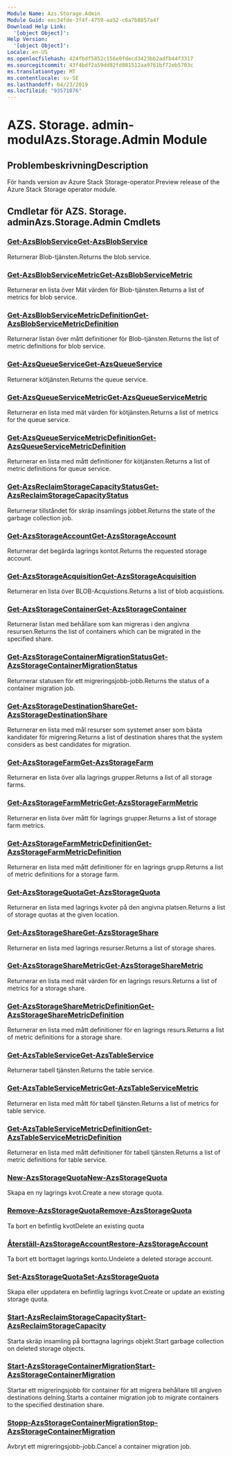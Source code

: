 ```yaml
---
Module Name: Azs.Storage.Admin
Module Guid: eec34fde-3f4f-4759-aa52-c6a7b8857a4f
Download Help Link:
  '[object Object]': 
Help Version:
  '[object Object]': 
Locale: en-US
ms.openlocfilehash: 424fbdf5852c156e0fdecd3423bb2adfb44f3317
ms.sourcegitcommit: 43f4bdf2a59dd82fd881512aa9761bf72eb5703c
ms.translationtype: MT
ms.contentlocale: sv-SE
ms.lasthandoff: 04/23/2019
ms.locfileid: "93571076"
---
```

# <span data-ttu-id="ebec2-101">AZS. Storage. admin-modul</span><span class="sxs-lookup"><span data-stu-id="ebec2-101">Azs.Storage.Admin Module</span></span>
## <span data-ttu-id="ebec2-102">Problembeskrivning</span><span class="sxs-lookup"><span data-stu-id="ebec2-102">Description</span></span>
<span data-ttu-id="ebec2-103">För hands version av Azure Stack Storage-operator.</span><span class="sxs-lookup"><span data-stu-id="ebec2-103">Preview release of the Azure Stack Storage operator module.</span></span>

## <span data-ttu-id="ebec2-104">Cmdletar för AZS. Storage. admin</span><span class="sxs-lookup"><span data-stu-id="ebec2-104">Azs.Storage.Admin Cmdlets</span></span>
### [<span data-ttu-id="ebec2-105">Get-AzsBlobService</span><span class="sxs-lookup"><span data-stu-id="ebec2-105">Get-AzsBlobService</span></span>](Get-AzsBlobService.md)
<span data-ttu-id="ebec2-106">Returnerar Blob-tjänsten.</span><span class="sxs-lookup"><span data-stu-id="ebec2-106">Returns the blob service.</span></span>

### [<span data-ttu-id="ebec2-107">Get-AzsBlobServiceMetric</span><span class="sxs-lookup"><span data-stu-id="ebec2-107">Get-AzsBlobServiceMetric</span></span>](Get-AzsBlobServiceMetric.md)
<span data-ttu-id="ebec2-108">Returnerar en lista över Mät värden för Blob-tjänsten.</span><span class="sxs-lookup"><span data-stu-id="ebec2-108">Returns a list of metrics for blob service.</span></span>

### [<span data-ttu-id="ebec2-109">Get-AzsBlobServiceMetricDefinition</span><span class="sxs-lookup"><span data-stu-id="ebec2-109">Get-AzsBlobServiceMetricDefinition</span></span>](Get-AzsBlobServiceMetricDefinition.md)
<span data-ttu-id="ebec2-110">Returnerar listan över mått definitioner för Blob-tjänsten.</span><span class="sxs-lookup"><span data-stu-id="ebec2-110">Returns the list of metric definitions for blob service.</span></span>

### [<span data-ttu-id="ebec2-111">Get-AzsQueueService</span><span class="sxs-lookup"><span data-stu-id="ebec2-111">Get-AzsQueueService</span></span>](Get-AzsQueueService.md)
<span data-ttu-id="ebec2-112">Returnerar kötjänsten.</span><span class="sxs-lookup"><span data-stu-id="ebec2-112">Returns the queue service.</span></span>

### [<span data-ttu-id="ebec2-113">Get-AzsQueueServiceMetric</span><span class="sxs-lookup"><span data-stu-id="ebec2-113">Get-AzsQueueServiceMetric</span></span>](Get-AzsQueueServiceMetric.md)
<span data-ttu-id="ebec2-114">Returnerar en lista med mät värden för kötjänsten.</span><span class="sxs-lookup"><span data-stu-id="ebec2-114">Returns a list of metrics for the queue service.</span></span>

### [<span data-ttu-id="ebec2-115">Get-AzsQueueServiceMetricDefinition</span><span class="sxs-lookup"><span data-stu-id="ebec2-115">Get-AzsQueueServiceMetricDefinition</span></span>](Get-AzsQueueServiceMetricDefinition.md)
<span data-ttu-id="ebec2-116">Returnerar en lista med mått definitioner för kötjänsten.</span><span class="sxs-lookup"><span data-stu-id="ebec2-116">Returns a list of metric definitions for queue service.</span></span>

### [<span data-ttu-id="ebec2-117">Get-AzsReclaimStorageCapacityStatus</span><span class="sxs-lookup"><span data-stu-id="ebec2-117">Get-AzsReclaimStorageCapacityStatus</span></span>](Get-AzsReclaimStorageCapacityStatus.md)
<span data-ttu-id="ebec2-118">Returnerar tillståndet för skräp insamlings jobbet.</span><span class="sxs-lookup"><span data-stu-id="ebec2-118">Returns the state of the garbage collection job.</span></span>

### [<span data-ttu-id="ebec2-119">Get-AzsStorageAccount</span><span class="sxs-lookup"><span data-stu-id="ebec2-119">Get-AzsStorageAccount</span></span>](Get-AzsStorageAccount.md)
<span data-ttu-id="ebec2-120">Returnerar det begärda lagrings kontot.</span><span class="sxs-lookup"><span data-stu-id="ebec2-120">Returns the requested storage account.</span></span>

### [<span data-ttu-id="ebec2-121">Get-AzsStorageAcquisition</span><span class="sxs-lookup"><span data-stu-id="ebec2-121">Get-AzsStorageAcquisition</span></span>](Get-AzsStorageAcquisition.md)
<span data-ttu-id="ebec2-122">Returnerar en lista över BLOB-Acquistions.</span><span class="sxs-lookup"><span data-stu-id="ebec2-122">Returns a list of blob acquistions.</span></span>

### [<span data-ttu-id="ebec2-123">Get-AzsStorageContainer</span><span class="sxs-lookup"><span data-stu-id="ebec2-123">Get-AzsStorageContainer</span></span>](Get-AzsStorageContainer.md)
<span data-ttu-id="ebec2-124">Returnerar listan med behållare som kan migreras i den angivna resursen.</span><span class="sxs-lookup"><span data-stu-id="ebec2-124">Returns the list of containers which can be migrated in the specified share.</span></span>

### [<span data-ttu-id="ebec2-125">Get-AzsStorageContainerMigrationStatus</span><span class="sxs-lookup"><span data-stu-id="ebec2-125">Get-AzsStorageContainerMigrationStatus</span></span>](Get-AzsStorageContainerMigrationStatus.md)
<span data-ttu-id="ebec2-126">Returnerar statusen för ett migreringsjobb-jobb.</span><span class="sxs-lookup"><span data-stu-id="ebec2-126">Returns the status of a container migration job.</span></span>

### [<span data-ttu-id="ebec2-127">Get-AzsStorageDestinationShare</span><span class="sxs-lookup"><span data-stu-id="ebec2-127">Get-AzsStorageDestinationShare</span></span>](Get-AzsStorageDestinationShare.md)
<span data-ttu-id="ebec2-128">Returnerar en lista med mål resurser som systemet anser som bästa kandidater för migrering.</span><span class="sxs-lookup"><span data-stu-id="ebec2-128">Returns a list of destination shares that the system considers as best candidates for migration.</span></span>

### [<span data-ttu-id="ebec2-129">Get-AzsStorageFarm</span><span class="sxs-lookup"><span data-stu-id="ebec2-129">Get-AzsStorageFarm</span></span>](Get-AzsStorageFarm.md)
<span data-ttu-id="ebec2-130">Returnerar en lista över alla lagrings grupper.</span><span class="sxs-lookup"><span data-stu-id="ebec2-130">Returns a list of all storage farms.</span></span>

### [<span data-ttu-id="ebec2-131">Get-AzsStorageFarmMetric</span><span class="sxs-lookup"><span data-stu-id="ebec2-131">Get-AzsStorageFarmMetric</span></span>](Get-AzsStorageFarmMetric.md)
<span data-ttu-id="ebec2-132">Returnerar en lista över mått för lagrings grupper.</span><span class="sxs-lookup"><span data-stu-id="ebec2-132">Returns a list of storage farm metrics.</span></span>

### [<span data-ttu-id="ebec2-133">Get-AzsStorageFarmMetricDefinition</span><span class="sxs-lookup"><span data-stu-id="ebec2-133">Get-AzsStorageFarmMetricDefinition</span></span>](Get-AzsStorageFarmMetricDefinition.md)
<span data-ttu-id="ebec2-134">Returnerar en lista med mått definitioner för en lagrings grupp.</span><span class="sxs-lookup"><span data-stu-id="ebec2-134">Returns a list of metric definitions for a storage farm.</span></span>

### [<span data-ttu-id="ebec2-135">Get-AzsStorageQuota</span><span class="sxs-lookup"><span data-stu-id="ebec2-135">Get-AzsStorageQuota</span></span>](Get-AzsStorageQuota.md)
<span data-ttu-id="ebec2-136">Returnerar en lista med lagrings kvoter på den angivna platsen.</span><span class="sxs-lookup"><span data-stu-id="ebec2-136">Returns a list of storage quotas at the given location.</span></span>

### [<span data-ttu-id="ebec2-137">Get-AzsStorageShare</span><span class="sxs-lookup"><span data-stu-id="ebec2-137">Get-AzsStorageShare</span></span>](Get-AzsStorageShare.md)
<span data-ttu-id="ebec2-138">Returnerar en lista med lagrings resurser.</span><span class="sxs-lookup"><span data-stu-id="ebec2-138">Returns a list of storage shares.</span></span>

### [<span data-ttu-id="ebec2-139">Get-AzsStorageShareMetric</span><span class="sxs-lookup"><span data-stu-id="ebec2-139">Get-AzsStorageShareMetric</span></span>](Get-AzsStorageShareMetric.md)
<span data-ttu-id="ebec2-140">Returnerar en lista med mät värden för en lagrings resurs.</span><span class="sxs-lookup"><span data-stu-id="ebec2-140">Returns a list of metrics for a storage share.</span></span>

### [<span data-ttu-id="ebec2-141">Get-AzsStorageShareMetricDefinition</span><span class="sxs-lookup"><span data-stu-id="ebec2-141">Get-AzsStorageShareMetricDefinition</span></span>](Get-AzsStorageShareMetricDefinition.md)
<span data-ttu-id="ebec2-142">Returnerar en lista med mått definitioner för en lagrings resurs.</span><span class="sxs-lookup"><span data-stu-id="ebec2-142">Returns a list of metric definitions for a storage share.</span></span>

### [<span data-ttu-id="ebec2-143">Get-AzsTableService</span><span class="sxs-lookup"><span data-stu-id="ebec2-143">Get-AzsTableService</span></span>](Get-AzsTableService.md)
<span data-ttu-id="ebec2-144">Returnerar tabell tjänsten.</span><span class="sxs-lookup"><span data-stu-id="ebec2-144">Returns the table service.</span></span>

### [<span data-ttu-id="ebec2-145">Get-AzsTableServiceMetric</span><span class="sxs-lookup"><span data-stu-id="ebec2-145">Get-AzsTableServiceMetric</span></span>](Get-AzsTableServiceMetric.md)
<span data-ttu-id="ebec2-146">Returnerar en lista med mått för tabell tjänsten.</span><span class="sxs-lookup"><span data-stu-id="ebec2-146">Returns a list of metrics for table service.</span></span>

### [<span data-ttu-id="ebec2-147">Get-AzsTableServiceMetricDefinition</span><span class="sxs-lookup"><span data-stu-id="ebec2-147">Get-AzsTableServiceMetricDefinition</span></span>](Get-AzsTableServiceMetricDefinition.md)
<span data-ttu-id="ebec2-148">Returnerar en lista med mått definitioner för tabell tjänsten.</span><span class="sxs-lookup"><span data-stu-id="ebec2-148">Returns a list of metric definitions for table service.</span></span>

### [<span data-ttu-id="ebec2-149">New-AzsStorageQuota</span><span class="sxs-lookup"><span data-stu-id="ebec2-149">New-AzsStorageQuota</span></span>](New-AzsStorageQuota.md)
<span data-ttu-id="ebec2-150">Skapa en ny lagrings kvot.</span><span class="sxs-lookup"><span data-stu-id="ebec2-150">Create a new storage quota.</span></span>

### [<span data-ttu-id="ebec2-151">Remove-AzsStorageQuota</span><span class="sxs-lookup"><span data-stu-id="ebec2-151">Remove-AzsStorageQuota</span></span>](Remove-AzsStorageQuota.md)
<span data-ttu-id="ebec2-152">Ta bort en befintlig kvot</span><span class="sxs-lookup"><span data-stu-id="ebec2-152">Delete an existing quota</span></span>

### [<span data-ttu-id="ebec2-153">Återställ-AzsStorageAccount</span><span class="sxs-lookup"><span data-stu-id="ebec2-153">Restore-AzsStorageAccount</span></span>](Restore-AzsStorageAccount.md)
<span data-ttu-id="ebec2-154">Ta bort ett borttaget lagrings konto.</span><span class="sxs-lookup"><span data-stu-id="ebec2-154">Undelete a deleted storage account.</span></span>

### [<span data-ttu-id="ebec2-155">Set-AzsStorageQuota</span><span class="sxs-lookup"><span data-stu-id="ebec2-155">Set-AzsStorageQuota</span></span>](Set-AzsStorageQuota.md)
<span data-ttu-id="ebec2-156">Skapa eller uppdatera en befintlig lagrings kvot.</span><span class="sxs-lookup"><span data-stu-id="ebec2-156">Create or update an existing storage quota.</span></span>

### [<span data-ttu-id="ebec2-157">Start-AzsReclaimStorageCapacity</span><span class="sxs-lookup"><span data-stu-id="ebec2-157">Start-AzsReclaimStorageCapacity</span></span>](Start-AzsReclaimStorageCapacity.md)
<span data-ttu-id="ebec2-158">Starta skräp insamling på borttagna lagrings objekt.</span><span class="sxs-lookup"><span data-stu-id="ebec2-158">Start garbage collection on deleted storage objects.</span></span>

### [<span data-ttu-id="ebec2-159">Start-AzsStorageContainerMigration</span><span class="sxs-lookup"><span data-stu-id="ebec2-159">Start-AzsStorageContainerMigration</span></span>](Start-AzsStorageContainerMigration.md)
<span data-ttu-id="ebec2-160">Startar ett migreringsjobb för container för att migrera behållare till angiven destinations delning.</span><span class="sxs-lookup"><span data-stu-id="ebec2-160">Starts a container migration job to migrate containers to the specified destination share.</span></span>

### [<span data-ttu-id="ebec2-161">Stopp-AzsStorageContainerMigration</span><span class="sxs-lookup"><span data-stu-id="ebec2-161">Stop-AzsStorageContainerMigration</span></span>](Stop-AzsStorageContainerMigration.md)
<span data-ttu-id="ebec2-162">Avbryt ett migreringsjobb-jobb.</span><span class="sxs-lookup"><span data-stu-id="ebec2-162">Cancel a container migration job.</span></span>

